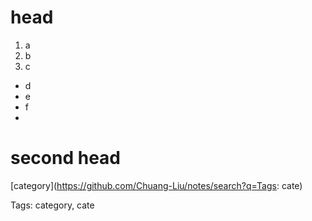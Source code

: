 
# head

1. a
2. b
3. c

- d
- e
- f
- 
# second head

[category](https://github.com/Chuang-Liu/notes/search?q=Tags: cate)

Tags: category, cate
